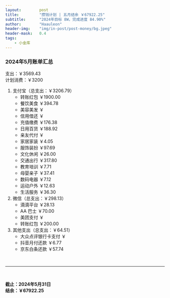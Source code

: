```yaml
---
layout:        post
title:         "攒钱计划 | 五月结余 ￥67922.25"
subtitle:      "2024年目标 8W，完成进度 84.90%"
author:        "Haauleon"
header-img:    "img/in-post/post-money/bg.jpeg"
header-mask:   0.4
tags:
    - 小金库
---
```


### 2024年5月账单汇总             
支出：￥3569.43         
计划消费：￥3200        

1. 支付宝（总支出：￥3206.79）   
    - 转账红包 ￥1900.00   
    - 餐饮美食 ￥394.78    
    - 美容美发 ￥     
    - 信用借还 ￥    
    - 充值缴费 ￥176.38      
    - 日用百货 ￥188.92       
    - 亲友代付 ￥      
    - 家居家装 ￥4.05        
    - 服饰装扮 ￥97.69     
    - 文化休闲 ￥26.00     
    - 交通出行 ￥317.80       
    - 教育培训 ￥7.71             
    - 母婴亲子 ￥37.41             
    - 数码电器 ￥7.12
    - 运动户外 ￥12.63
    - 生活服务 ￥36.30        
2. 微信（总支出：￥298.13）      
    - 滴滴平台 ￥28.13        
    - AA 巴士 ￥70.00    
    - 美团支付 ￥     
    - 转账红包 ￥200.00           
3. 其他支出（总支出：￥64.51）     
    - 大众点评银行卡支付 ￥    
    - 抖音月付还款 ￥6.77    
    - 京东白条还款 ￥57.74   

<br>

---

<br>

**截止：2024年5月31日**      
**结余：￥67922.25**        
